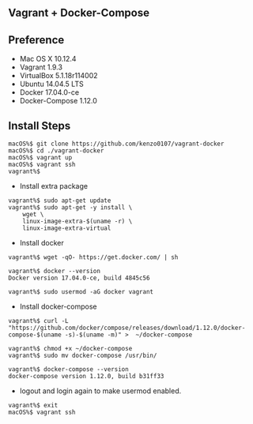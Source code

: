 ## Vagrant + Docker-Compose

## Preference

- Mac OS X 10.12.4
- Vagrant 1.9.3
- VirtualBox 5.1.18r114002
- Ubuntu 14.04.5 LTS
- Docker 17.04.0-ce
- Docker-Compose 1.12.0

## Install Steps

```
macOS%$ git clone https://github.com/kenzo0107/vagrant-docker
macOS%$ cd ./vagrant-docker
macOS%$ vagrant up
macOS%$ vagrant ssh
vagrant%$
```

- Install extra package

```
vagrant%$ sudo apt-get update
vagrant%$ sudo apt-get -y install \
    wget \
    linux-image-extra-$(uname -r) \
    linux-image-extra-virtual
```

- Install docker

```
vagrant%$ wget -qO- https://get.docker.com/ | sh

vagrant%$ docker --version
Docker version 17.04.0-ce, build 4845c56

vagrant%$ sudo usermod -aG docker vagrant
```

- Install docker-compose

```
vagrant%$ curl -L "https://github.com/docker/compose/releases/download/1.12.0/docker-compose-$(uname -s)-$(uname -m)" >  ~/docker-compose

vagrant%$ chmod +x ~/docker-compose
vagrant%$ sudo mv docker-compose /usr/bin/

vagrant%$ docker-compose --version
docker-compose version 1.12.0, build b31ff33
```

-  logout and login again to make usermod enabled.

```
vagrant%$ exit
macOS%$ vagrant ssh
```
